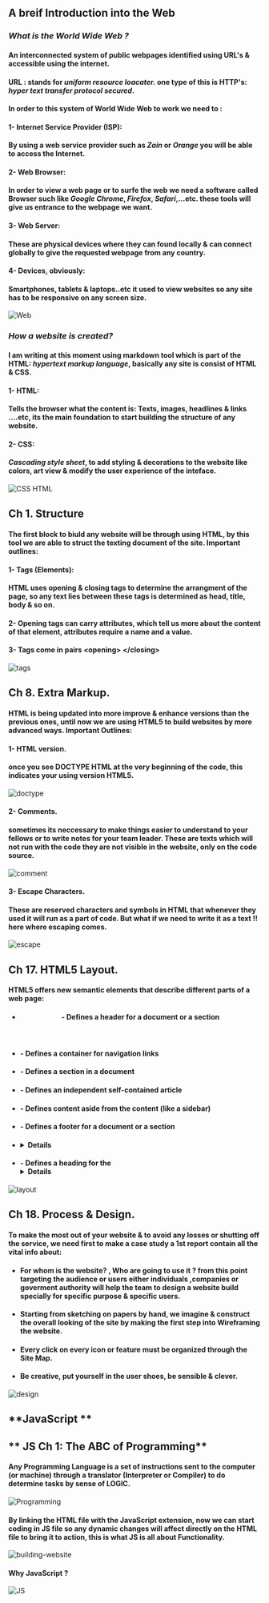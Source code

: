 ## **A breif Introduction into the Web**
### *What is the World Wide Web ?*
#### An interconnected system of public webpages identified using URL's & accessible using the internet.
#### URL : stands for *uniform resource loacater.* one type of this is HTTP's: *hyper text transfer protocol secured*.
#### In order to this system of World Wide Web to work we need to :
#### 1- **Internet Service Provider (ISP):**
#### By using a web service provider such as *Zain* or *Orange* you will be able to access the Internet.
#### 2- **Web Browser:**
#### In order to view a web page or to surfe the web we need a software called Browser such like *Google Chrome*, *Firefox*, *Safari*,...etc. these tools will give us entrance to the webpage we want.
#### 3- **Web Server:**
#### These are physical devices where they can found locally & can connect globally to give the requested webpage from any country. 
#### 4- **Devices, obviously**:
#### Smartphones, tablets & laptops..etc it used to view websites so any site has to be responsive on any screen size.
![Web](https://static.javatpoint.com/seo/images/world-wide-web3.png)
### *How a website is created?*
#### I am writing at this moment using markdown tool which is part of the HTML: *hypertext markup language*, basically any site is consist of HTML & CSS.
#### 1- **HTML**:
#### Tells the browser what the content is: Texts, images, headlines & links ....etc, its the main foundation to start building the structure of any website.
#### 2- **CSS**:
#### *Cascading style sheet*, to add styling & decorations to the website like colors, art view & modify the user experience of the inteface.
![CSS HTML](https://i.morioh.com/4c6a1ffeb6.png)

## **Ch 1. Structure**
#### The first block to biuld any website will be through using HTML, by this tool we are able to struct the texting document of the site. Important outlines:
#### 1- Tags (Elements):
#### HTML uses opening & closing tags to determine the arrangment of the page, so any text lies between these tags is determined as head, title, body & so on.
#### 2- Opening tags can carry attributes, which tell us more about the content of that element, attributes require a name and a value.
#### 3- Tags come in pairs &lt;opening&gt; &lt;/closing&gt;
![tags](https://1.bp.blogspot.com/-GJt7yvXofro/Xz0YPbZNowI/AAAAAAAAAH4/ZCfBHQIgM6YoraskYTgAMY0zvPkXbihngCLcBGAsYHQ/s2048/htmljpg.jpg)

## **Ch 8. Extra Markup**.
#### HTML is being updated into more improve & enhance versions than the previous ones, until now we are using HTML5 to build websites by more advanced ways. Important Outlines:
#### 1- HTML version.
#### once you see DOCTYPE HTML at the very beginning of the code, this indicates your using version HTML5.
![doctype](https://www.seobility.net/en/wiki/images/a/a6/HTML-Doctype.png)
#### 2- Comments.
#### sometimes its neccessary to make things easier to understand to your fellows or to write notes for your team leader. These are texts which will not run with the code they are not visible in the website, only on the code source.
![comment](https://amiradata.com/wp-content/uploads/2020/04/html-comments-e1586860890554.png)
#### 3- Escape Characters.
#### These are reserved characters and symbols in HTML that whenever they used it will run as a part of code. But what if we need to write it as a text !! here where escaping comes.
![escape](https://devpractical.com/public/04/special-characters-html.png)

## **Ch 17. HTML5 Layout**.
#### HTML5 offers new semantic elements that describe different parts of a web page:
- #### <header> - Defines a header for a document or a section
- #### <nav> - Defines a container for navigation links
- #### <section> - Defines a section in a document
- #### <article> - Defines an independent self-contained article
- #### <aside> - Defines content aside from the content (like a sidebar)
- #### <footer> - Defines a footer for a document or a section
- #### <details> - Defines additional details
- #### <summary> - Defines a heading for the <details> element

![layout](https://1.bp.blogspot.com/-koPDB__CnsU/Wobo6SpFXSI/AAAAAAAABTc/LR0ZB--5dJEpzLw7FHqzG-Fcep5FuO-qACLcBGAs/s1600/head%2Band%2Bfooter.jpg)

## **Ch 18. Process & Design**.
#### To make the most out of your website & to avoid any losses or shutting off the service, we need first to make a case study a 1st report contain all the vital info about:
- #### For whom is the website? , Who are going to use it ? from this point targeting the audience or users either individuals ,companies or goverment authority will help the team to design a website build specially for specific purpose & specific users.
- #### Starting from sketching on papers by hand, we imagine & construct the overall looking of the site by making the first step into **Wireframing** the website.
- #### Every click on every icon or feature must be organized through the **Site Map**.
- #### Be creative, put yourself in the user shoes, be sensible & clever.

![design](https://www.bigwebmedia.co.za/wp-content/uploads/2020/02/websitedesign-process.jpg)

## **JavaScript **
## ** JS Ch 1: The ABC of Programming**
#### Any Programming Language is a set of instructions sent to the computer (or machine) through a translator (Interpreter or Compiler) to do determine tasks by sense of **LOGIC**.

![Programming](https://upload.wikimedia.org/wikipedia/commons/e/e9/Programming.png)

#### By linking the HTML file with the JavaScript extension, now we can start coding in JS file so any dynamic changes will affect directly on the HTML file to bring it to action, this is what JS is all about **Functionality**.

![building-website](https://brytdesigns.com/wp-content/uploads/2019/12/html_css_javascript_infographic.png)

#### Why JavaScript ?
![JS](https://a.ilovecoding.org/img/why-javascript/js-apps-in-fe-be-mobile-desktop.jpg)



